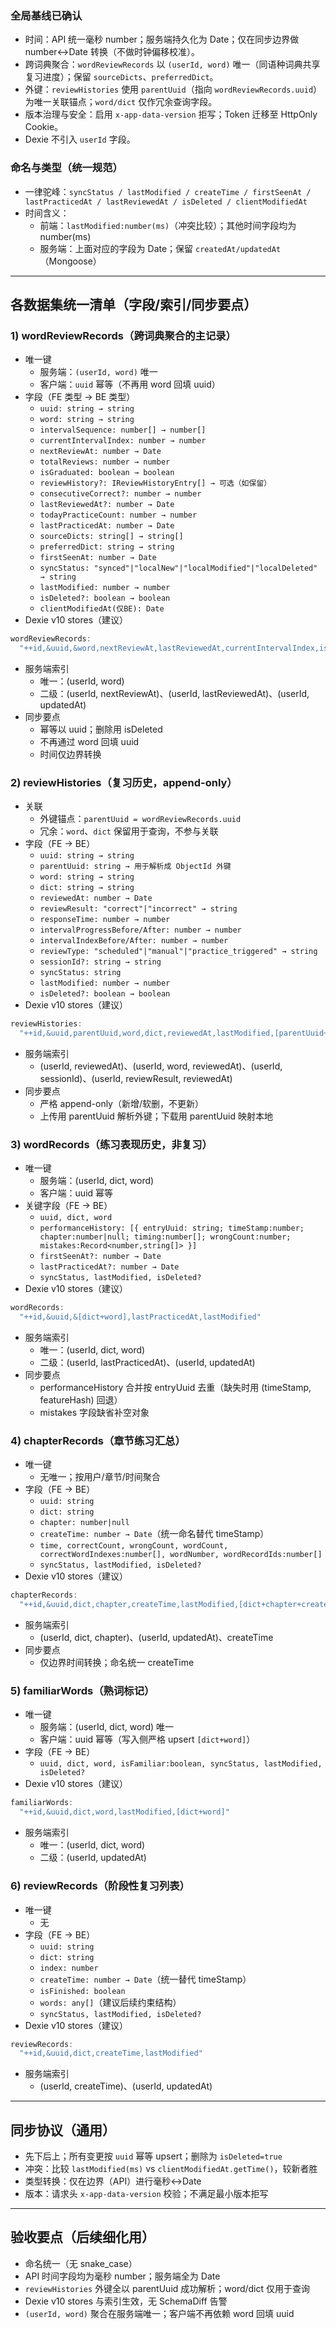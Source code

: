 ### 全局基线已确认
- 时间：API 统一毫秒 number；服务端持久化为 Date；仅在同步边界做 number↔Date 转换（不做时钟偏移校准）。
- 跨词典聚合：`wordReviewRecords` 以 `(userId, word)` 唯一（同语种词典共享复习进度）；保留 `sourceDicts`、`preferredDict`。
- 外键：`reviewHistories` 使用 `parentUuid`（指向 `wordReviewRecords.uuid`）为唯一关联锚点；`word/dict` 仅作冗余查询字段。
- 版本治理与安全：启用 `x-app-data-version` 拒写；Token 迁移至 HttpOnly Cookie。
- Dexie 不引入 `userId` 字段。

### 命名与类型（统一规范）
- 一律驼峰：`syncStatus / lastModified / createTime / firstSeenAt / lastPracticedAt / lastReviewedAt / isDeleted / clientModifiedAt`
- 时间含义：
  - 前端：`lastModified:number(ms)`（冲突比较）；其他时间字段均为 number(ms)
  - 服务端：上面对应的字段为 Date；保留 `createdAt/updatedAt`（Mongoose）

---

## 各数据集统一清单（字段/索引/同步要点）

### 1) wordReviewRecords（跨词典聚合的主记录）
- 唯一键
  - 服务端：`(userId, word)` 唯一
  - 客户端：`uuid` 幂等（不再用 word 回填 uuid）
- 字段（FE 类型 → BE 类型）
  - `uuid: string → string`
  - `word: string → string`
  - `intervalSequence: number[] → number[]`
  - `currentIntervalIndex: number → number`
  - `nextReviewAt: number → Date`
  - `totalReviews: number → number`
  - `isGraduated: boolean → boolean`
  - `reviewHistory?: IReviewHistoryEntry[] → 可选（如保留）`
  - `consecutiveCorrect?: number → number`
  - `lastReviewedAt?: number → Date`
  - `todayPracticeCount: number → number`
  - `lastPracticedAt: number → Date`
  - `sourceDicts: string[] → string[]`
  - `preferredDict: string → string`
  - `firstSeenAt: number → Date`
  - `syncStatus: "synced"|"localNew"|"localModified"|"localDeleted" → string`
  - `lastModified: number → number`
  - `isDeleted?: boolean → boolean`
  - `clientModifiedAt(仅BE): Date`
- Dexie v10 stores（建议）
```ts
wordReviewRecords:
  "++id,&uuid,&word,nextReviewAt,lastReviewedAt,currentIntervalIndex,isGraduated,preferredDict,lastModified"
```
- 服务端索引
  - 唯一：(userId, word)
  - 二级：(userId, nextReviewAt)、(userId, lastReviewedAt)、(userId, updatedAt)
- 同步要点
  - 幂等以 uuid；删除用 isDeleted
  - 不再通过 word 回填 uuid
  - 时间仅边界转换

### 2) reviewHistories（复习历史，append-only）
- 关联
  - 外键锚点：`parentUuid = wordReviewRecords.uuid`
  - 冗余：`word`、`dict` 保留用于查询，不参与关联
- 字段（FE → BE）
  - `uuid: string → string`
  - `parentUuid: string → 用于解析成 ObjectId 外键`
  - `word: string → string`
  - `dict: string → string`
  - `reviewedAt: number → Date`
  - `reviewResult: "correct"|"incorrect" → string`
  - `responseTime: number → number`
  - `intervalProgressBefore/After: number → number`
  - `intervalIndexBefore/After: number → number`
  - `reviewType: "scheduled"|"manual"|"practice_triggered" → string`
  - `sessionId?: string → string`
  - `syncStatus: string`
  - `lastModified: number → number`
  - `isDeleted?: boolean → boolean`
- Dexie v10 stores（建议）
```ts
reviewHistories:
  "++id,&uuid,parentUuid,word,dict,reviewedAt,lastModified,[parentUuid+reviewedAt],[word+reviewedAt],[dict+reviewedAt]"
```
- 服务端索引
  - (userId, reviewedAt)、(userId, word, reviewedAt)、(userId, sessionId)、(userId, reviewResult, reviewedAt)
- 同步要点
  - 严格 append-only（新增/软删，不更新）
  - 上传用 parentUuid 解析外键；下载用 parentUuid 映射本地

### 3) wordRecords（练习表现历史，非复习）
- 唯一键
  - 服务端：(userId, dict, word)
  - 客户端：uuid 幂等
- 关键字段（FE → BE）
  - `uuid, dict, word`
  - `performanceHistory: [{ entryUuid: string; timeStamp:number; chapter:number|null; timing:number[]; wrongCount:number; mistakes:Record<number,string[]> }]`
  - `firstSeenAt?: number → Date`
  - `lastPracticedAt?: number → Date`
  - `syncStatus, lastModified, isDeleted?`
- Dexie v10 stores（建议）
```ts
wordRecords:
  "++id,&uuid,&[dict+word],lastPracticedAt,lastModified"
```
- 服务端索引
  - 唯一：(userId, dict, word)
  - 二级：(userId, lastPracticedAt)、(userId, updatedAt)
- 同步要点
  - performanceHistory 合并按 entryUuid 去重（缺失时用 (timeStamp, featureHash) 回退）
  - mistakes 字段缺省补空对象

### 4) chapterRecords（章节练习汇总）
- 唯一键
  - 无唯一；按用户/章节/时间聚合
- 字段（FE → BE）
  - `uuid: string`
  - `dict: string`
  - `chapter: number|null`
  - `createTime: number → Date`（统一命名替代 timeStamp）
  - `time, correctCount, wrongCount, wordCount, correctWordIndexes:number[], wordNumber, wordRecordIds:number[]`
  - `syncStatus, lastModified, isDeleted?`
- Dexie v10 stores（建议）
```ts
chapterRecords:
  "++id,&uuid,dict,chapter,createTime,lastModified,[dict+chapter+createTime]"
```
- 服务端索引
  - (userId, dict, chapter)、(userId, updatedAt)、createTime
- 同步要点
  - 仅边界时间转换；命名统一 createTime

### 5) familiarWords（熟词标记）
- 唯一键
  - 服务端：(userId, dict, word) 唯一
  - 客户端：uuid 幂等（写入侧严格 upsert `[dict+word]`）
- 字段（FE → BE）
  - `uuid, dict, word, isFamiliar:boolean, syncStatus, lastModified, isDeleted?`
- Dexie v10 stores（建议）
```ts
familiarWords:
  "++id,&uuid,dict,word,lastModified,[dict+word]"
```
- 服务端索引
  - 唯一：(userId, dict, word)
  - 二级：(userId, updatedAt)

### 6) reviewRecords（阶段性复习列表）
- 唯一键
  - 无
- 字段（FE → BE）
  - `uuid: string`
  - `dict: string`
  - `index: number`
  - `createTime: number → Date`（统一替代 timeStamp）
  - `isFinished: boolean`
  - `words: any[]`（建议后续约束结构）
  - `syncStatus, lastModified, isDeleted?`
- Dexie v10 stores（建议）
```ts
reviewRecords:
  "++id,&uuid,dict,createTime,lastModified"
```
- 服务端索引
  - (userId, createTime)、(userId, updatedAt)

---

## 同步协议（通用）
- 先下后上；所有变更按 `uuid` 幂等 upsert；删除为 `isDeleted=true`
- 冲突：比较 `lastModified(ms)` vs `clientModifiedAt.getTime()`，较新者胜
- 类型转换：仅在边界（API）进行毫秒↔Date
- 版本：请求头 `x-app-data-version` 校验；不满足最小版本拒写

---

## 验收要点（后续细化用）
- 命名统一（无 snake_case）
- API 时间字段均为毫秒 number；服务端全为 Date
- `reviewHistories` 外键全以 parentUuid 成功解析；word/dict 仅用于查询
- Dexie v10 stores 与索引生效，无 SchemaDiff 告警
- `(userId, word)` 聚合在服务端唯一；客户端不再依赖 word 回填 uuid

